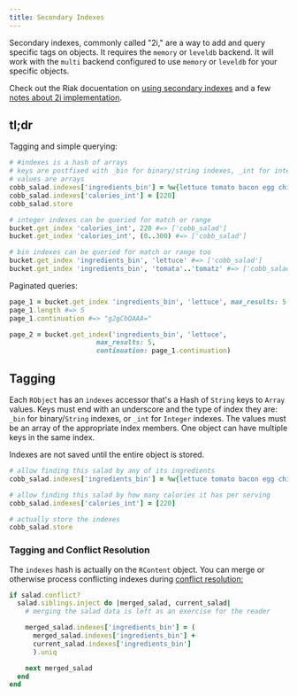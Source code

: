 ```yaml
---
title: Secondary Indexes
---
```

Secondary indexes, commonly called "2i," are a way to add and query specific
tags on objects. It requires the `memory` or `leveldb` backend. It will work
with the `multi` backend configured to use `memory` or `leveldb` for your
specific objects.

Check out the Riak docuentation on [using secondary indexes][1] and a few
[notes about 2i implementation][2].

[1]: http://docs.basho.com/riak/latest/dev/using/2i/
[2]: http://docs.basho.com/riak/latest/dev/advanced/2i/

## tl;dr

Tagging and simple querying:

```ruby
# #indexes is a hash of arrays
# keys are postfixed with _bin for binary/string indexes, _int for integers
# values are arrays
cobb_salad.indexes['ingredients_bin'] = %w{lettuce tomato bacon egg chives}
cobb_salad.indexes['calories_int'] = [220]
cobb_salad.store

# integer indexes can be queried for match or range
bucket.get_index 'calories_int', 220 #=> ['cobb_salad']
bucket.get_index 'calories_int', (0..300) #=> ['cobb_salad']

# bin indexes can be queried for match or range too
bucket.get_index 'ingredients_bin', 'lettuce' #=> ['cobb_salad']
bucket.get_index 'ingredients_bin', 'tomata'..'tomatz' #=> ['cobb_salad']
```

Paginated queries:

```ruby
page_1 = bucket.get_index 'ingredients_bin', 'lettuce', max_results: 5
page_1.length #=> 5
page_1.continuation #=> "g2gCbQAAA="

page_2 = bucket.get_index('ingredients_bin', 'lettuce',
                      max_results: 5,
                      continuation: page_1.continuation)
```

## Tagging

Each `RObject` has an `indexes` accessor that's a Hash of `String` keys to
`Array` values. Keys must end with an underscore and the type of index they are:
`_bin` for binary/`String` indexes, or `_int` for `Integer` indexes. The values
must be an array of the appropriate index members. One object can have multiple
keys in the same index.

Indexes are not saved until the entire object is stored.

```ruby
# allow finding this salad by any of its ingredients
cobb_salad.indexes['ingredients_bin'] = %w{lettuce tomato bacon egg chives}

# allow finding this salad by how many calories it has per serving
cobb_salad.indexes['calories_int'] = [220]

# actually store the indexes
cobb_salad.store
```

### Tagging and Conflict Resolution

The `indexes` hash is actually on the `RContent` object. You can merge or
otherwise process conflicting indexes during [conflict resolution:][1]

[1]:kv.html#toc-content-and-conflict

```ruby
if salad.conflict?
  salad.siblings.inject do |merged_salad, current_salad|
    # merging the salad data is left as an exercise for the reader

    merged_salad.indexes['ingredients_bin'] = (
      merged_salad.indexes['ingredients_bin'] +
      current_salad.indexes['ingredients_bin']
      ).uniq

    next merged_salad
  end
end
```
